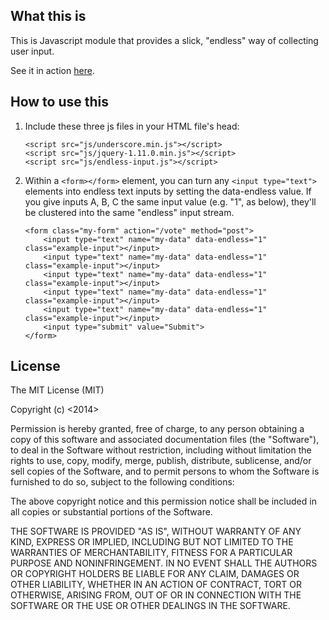 ## What this is

This is Javascript module that provides a slick, "endless" way of collecting user input.

See it in action [here](http://www.jylcreations.com/endless-input).

## How to use this

1. Include these three js files in your HTML file's head:

	```
	<script src="js/underscore.min.js"></script>
	<script src="js/jquery-1.11.0.min.js"></script>
	<script src="js/endless-input.js"></script>
	```

2. Within a `<form></form>` element, you can turn any `<input type="text">` elements into
endless text inputs by setting the data-endless value. If you give inputs A, B, C the same
input value (e.g. "1", as below), they'll be clustered into the same "endless" input stream.

	```
	<form class="my-form" action="/vote" method="post">
		<input type="text" name="my-data" data-endless="1" class="example-input"></input>
		<input type="text" name="my-data" data-endless="1" class="example-input"></input>
		<input type="text" name="my-data" data-endless="1" class="example-input"></input>
		<input type="text" name="my-data" data-endless="1" class="example-input"></input>
		<input type="text" name="my-data" data-endless="1" class="example-input"></input>
		<input type="submit" value="Submit">
	</form>
	```

## License

The MIT License (MIT)

Copyright (c) <2014> <Jimmy Li>

Permission is hereby granted, free of charge, to any person obtaining a copy
of this software and associated documentation files (the "Software"), to deal
in the Software without restriction, including without limitation the rights
to use, copy, modify, merge, publish, distribute, sublicense, and/or sell
copies of the Software, and to permit persons to whom the Software is
furnished to do so, subject to the following conditions:

The above copyright notice and this permission notice shall be included in
all copies or substantial portions of the Software.

THE SOFTWARE IS PROVIDED "AS IS", WITHOUT WARRANTY OF ANY KIND, EXPRESS OR
IMPLIED, INCLUDING BUT NOT LIMITED TO THE WARRANTIES OF MERCHANTABILITY,
FITNESS FOR A PARTICULAR PURPOSE AND NONINFRINGEMENT. IN NO EVENT SHALL THE
AUTHORS OR COPYRIGHT HOLDERS BE LIABLE FOR ANY CLAIM, DAMAGES OR OTHER
LIABILITY, WHETHER IN AN ACTION OF CONTRACT, TORT OR OTHERWISE, ARISING FROM,
OUT OF OR IN CONNECTION WITH THE SOFTWARE OR THE USE OR OTHER DEALINGS IN
THE SOFTWARE.